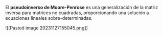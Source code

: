 El **pseudoinverso de Moore-Penrose** es una generalización de la matriz inversa para matrices no cuadradas, proporcionando una solución a ecuaciones lineales sobre-determinadas.

![[Pasted image 20231127155045.png]]